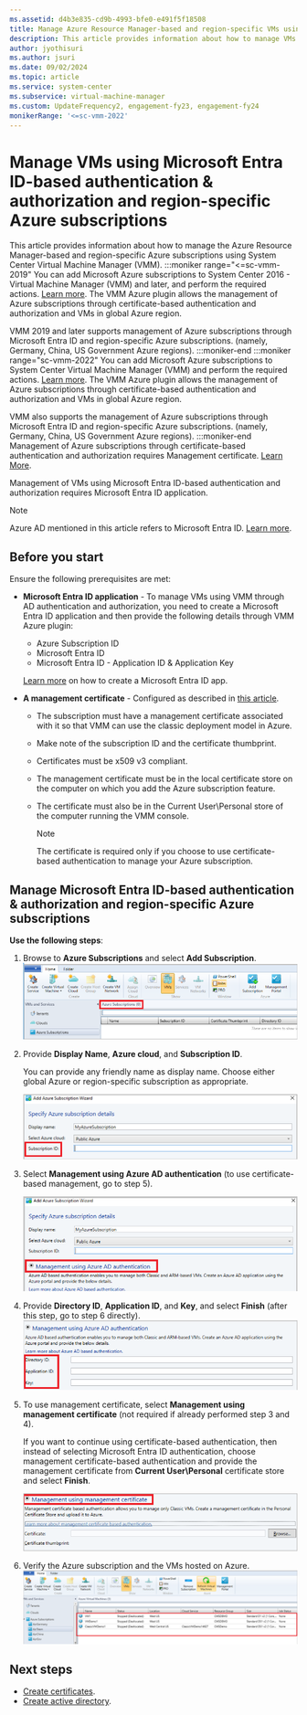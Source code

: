 ```yaml
---
ms.assetid: d4b3e835-cd9b-4993-bfe0-e491f5f18508
title: Manage Azure Resource Manager-based and region-specific VMs using System Center VMM.
description: This article provides information about how to manage VMs with Azure Resource Manager-based and region-specific Azure subscriptions, using VMM.
author: jyothisuri
ms.author: jsuri
ms.date: 09/02/2024
ms.topic: article
ms.service: system-center
ms.subservice: virtual-machine-manager
ms.custom: UpdateFrequency2, engagement-fy23, engagement-fy24
monikerRange: '<=sc-vmm-2022'
---
```


# Manage VMs using Microsoft Entra ID-based authentication & authorization and region-specific Azure subscriptions




This article provides information about how to manage the Azure Resource Manager-based and region-specific Azure subscriptions using System Center Virtual Machine Manager (VMM).
:::moniker range="<=sc-vmm-2019"
You can add Microsoft Azure subscriptions to System Center 2016 - Virtual Machine Manager (VMM) and later, and perform the required actions. [Learn more](azure-subscription.md). The VMM Azure plugin allows the management of Azure subscriptions through certificate-based authentication and authorization and VMs in global Azure region.

VMM 2019 and later supports management of Azure subscriptions through Microsoft Entra ID and region-specific Azure subscriptions. (namely, Germany, China, US Government Azure regions).
:::moniker-end
:::moniker range="sc-vmm-2022"
You can add Microsoft Azure subscriptions to System Center Virtual Machine Manager (VMM) and perform the required actions. [Learn more](azure-subscription.md). The VMM Azure plugin allows the management of Azure subscriptions through certificate-based authentication and authorization and VMs in global Azure region.

VMM also supports the management of Azure subscriptions through Microsoft Entra ID and region-specific Azure subscriptions. (namely, Germany, China, US Government Azure regions).
:::moniker-end
Management of Azure subscriptions through certificate-based authentication and authorization requires Management certificate. [Learn More](/azure/azure-api-management-certs).

Management of VMs using Microsoft Entra ID-based authentication and authorization requires Microsoft Entra ID application.

>[!Note]
> Azure AD mentioned in this article refers to Microsoft Entra ID. [Learn more](https://azure.microsoft.com/updates/azure-ad-is-becoming-microsoft-entra-id/).

## Before you start

Ensure the following prerequisites are met:

- **Microsoft Entra ID application** - To manage VMs using VMM through AD authentication and authorization, you need to create a Microsoft Entra ID application and then provide the following details through VMM Azure plugin:

    -	Azure Subscription ID
    -   Microsoft Entra ID
    - 	Microsoft Entra ID - Application ID & Application Key

  [Learn more](/azure/azure-resource-manager/resource-group-create-service-principal-portal) on how to create a Microsoft Entra ID app.  

- **A management certificate** - Configured as described in [this article](./azure-subscription.md).

  - The subscription must have a management certificate associated with it so that VMM can use the classic deployment model in Azure.
  - Make note of the subscription ID and the certificate thumbprint.
  - Certificates must be x509 v3 compliant.
  - The management certificate must be in the local certificate store on the computer on which you add the Azure subscription feature.  
  - The certificate must also be in the Current User\Personal store of the computer running the VMM console.

	> [!NOTE]
    > The certificate is required only if you choose to use certificate-based authentication to manage your Azure subscription.

## Manage Microsoft Entra ID-based authentication & authorization and region-specific Azure subscriptions

**Use the following steps**:

1.	Browse to **Azure Subscriptions** and select **Add Subscription**.
![Screenshot of add subscription.](media/azure-arm-based/add-subscription.png)

2. Provide **Display Name**, **Azure cloud**, and **Subscription ID**.

    You can provide any friendly name as display name. Choose either global Azure or region-specific subscription as appropriate.

    ![Screenshot of add subscription id.](media/azure-arm-based/add-subscription-id.png)

3. Select **Management using Azure AD authentication** (to use certificate-based management, go to step 5).

    ![Screenshot of select authentication.](media/azure-arm-based/azure-ad-authentication.png)

4. Provide **Directory ID**, **Application ID**, and **Key**, and select **Finish** (after this step, go to step 6 directly).
![Screenshot of ad authentication details.](media/azure-arm-based/management-using-ad.png)

5. To use management certificate, select **Management using management certificate** (not required if already performed step 3 and 4).

    If you want to continue using certificate-based authentication, then instead of selecting Microsoft Entra ID authentication, choose management certificate-based authentication and provide the management certificate from **Current User\Personal** certificate store and select **Finish**.

    ![Screenshot of select management certificate.](media/azure-arm-based/management-using-certificate.png)

6. Verify the Azure subscription and the VMs hosted on Azure.
![Screenshot of verify subscription authentication.](media/azure-arm-based/verify-azure-subscription.png)


## Next steps

- [Create certificates](/azure/cloud-services/cloud-services-certs-create#what-are-management-certificates).
- [Create active directory](/azure/azure-resource-manager/resource-group-create-service-principal-portal).
